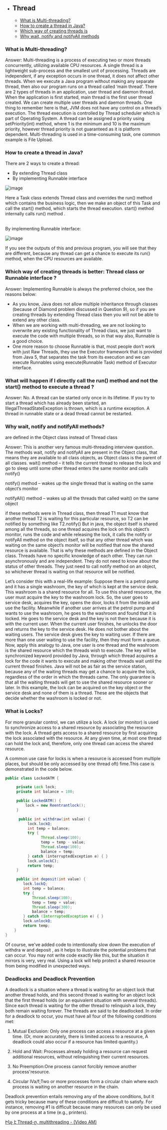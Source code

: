 - ## Thread
  - [What is Multi-threading?](https://github.com/goodluck3301/android-interview/blob/main/Java/README.md#what-is-multi-threading)
  - [How to create a thread in Java?](https://github.com/goodluck3301/android-interview/blob/main/Java/README.md#how-to-create-a-thread-in-java) 
  - [Which way of creating threads is](https://github.com/goodluck3301/android-interview/blob/main/Java/README.md#which-way-of-creating-threads-is)
  - [Why wait, notify and notifyAll methods](https://github.com/goodluck3301/android-interview/blob/main/Java/README.md#why-wait-notify-and-notifyall-methods)
 
  
### What is Multi-threading?

Answer: Multi-threading is a process of executing two or more
threads concurrently, utilizing available CPU resources. A single
thread is a lightweight sub-process and the smallest unit of
processing. Threads are independent, if any exception occurs in one
thread, it does not affect other threads.
When we execute a Java program without making any separate
thread, then also our program runs on a thread called ‘main thread’.
There are 2 types of threads in an application, user thread and
daemon thread. When the application is first started, main thread is
the first user thread created. We can create multiple user threads
and daemon threads.
One thing to remember here is that, JVM does not have any control
on a thread’s execution. The thread execution is controlled by
Thread scheduler which is part of Operating System. A thread can
be assigned a priority using setPriority(int) method, where 1 is the
minimum and 10 is the maximum priority, however thread priority is
not guaranteed as it is platform dependent.
Multi-threading is used in a time-consuming task, one common
example is File Upload.

  ### How to create a thread in Java?

There are 2 ways to create a thread:
- By extending Thread class
- By implementing Runnable
interface

![image](https://user-images.githubusercontent.com/100533325/213198406-cc6e35b0-4114-4236-ae5c-b2767200ae78.png)

Here a Task class extends Thread class and overrides the run()
method which contains the business logic, then we make an object
of this Task and call the start() method, which starts the thread
execution. start() method internally calls run() method .

</br>
By implementing Runnable interface:

![image](https://user-images.githubusercontent.com/100533325/213198594-f36a4a8a-65fa-4465-8070-a265fc717280.png)

If you see the outputs of this and previous program, you will see that
they are different, because any thread can get a chance to execute
its run() method, when the CPU resources are available.

### Which way of creating threads is better: Thread class or Runnable interface ?

Answer: Implementing Runnable is always the preferred choice, see
the reasons below:
- As you know, Java does not allow multiple inheritance
through classes (because of Diamond problem
discussed in Question 9), so if you are creating threads
by extending Thread class then you will not be able to
extend any other class.
- When we are working with multi-threading, we are not
looking to overwrite any existing functionality of Thread
class, we just want to execute the code with multiple
threads, so in that way also, Runnable is a good choice.
- One more reason to choose Runnable is that, most
people don’t work with just Raw Threads, they use the
Executor framework that is provided from Java 5, that
separates the task from its execution and we can
execute Runnables using execute(Runnable Task)
method of Executor interface.</br>

### What will happen if I directly call the run() method and not the start() method to execute a thread ?

Answer: No. A thread can be started only once in its lifetime. If you
try to start a thread which has already been started, an
IllegalThreadStateException is thrown, which is a runtime exception.
A thread in runnable state or a dead thread cannot be restarted.

### Why wait, notify and notifyAll methods?
are defined in the Object class instead of Thread
class

Answer: This is another very famous multi-threading interview
question. The methods wait, notify and notifyAll are present in the
Object class, that means they are available to all class objects, as
Object class is the parent of all classes.
wait() method – it tells the current thread to release the lock and go
to sleep until some other thread enters the same monitor and calls
notify()

notify() method – wakes up the single thread that is waiting on the
same object’s monitor

notifyAll() method – wakes up all the threads that called wait() on the
same object

if these methods were in Thread class, then thread T1 must know
that another thread T2 is waiting for this particular resource, so T2
can be notified by something like T2.notify()
But in java, the object itself is shared among all the threads, so one
thread acquires the lock on this object’s monitor, runs the code and
while releasing the lock, it calls the notify or notifyAll method on the
object itself, so that any other thread which was waiting on the same
object’s monitor will be notified that now the shared resource is
available. That is why these methods are defined in the Object class.
Threads have no specific knowledge of each other. They can run
asynchronously and are independent. They do not need to know
about the status of other threads. They just need to call notify
method on an object, so whichever thread is waiting on that resource
will be notified.

Let’s consider this with a real-life example:
Suppose there is a petrol pump and it has a single washroom, the
key of which is kept at the service desk. This washroom is a shared
resource for all. To use this shared resource, the user must acquire
the key to the washroom lock. So, the user goes to service desk,
acquires the key, opens the door, locks it from the inside and use the
facility.
Meanwhile if another user arrives at the petrol pump and wants to
use the washroom, he goes to the washroom and found that it is
locked. He goes to the service desk and the key is not there because
it is with the current user. When the current user finishes, he unlocks
the door and returns the key to the service desk. He does not bother
about the waiting users. The service desk gives the key to waiting
user. If there are more than one user waiting to use the facility, then
they must form a queue.
Now, apply this analogy to Java, one user is one thread and the
washroom is the shared resource which the threads wish to execute.
The key will be synchronized keyword provided by Java, through
which thread acquires a lock for the code it wants to execute and
making other threads wait until the current thread finishes. Java will
not be as fair as the service station, because any of the waiting
threads may get a chance to acquire the lock, regardless of the order
in which the threads came. The only guarantee is that all the waiting
threads will get to use the shared resource sooner or later.
In this example, the lock can be acquired on the key object or the
service desk and none of them is a thread. These are the objects
that decide whether the washroom is locked or not.

### What is Locks?

For more granular control, we can utilize a lock. A lock (or monitor) is used to synchronize access to a
shared resource by associating the resource with the lock. A thread gets access to a shared resource by first
acquiring the lock associated with the resource. At any given time, at most one thread can hold the lock
and, therefore, only one thread can access the shared resource.</br>

A common use case for locks is when a resource is accessed from multiple places, but should be only
accessed by one thread oft) fime.This case is demonstrated in the code below. 

```java
public class LockedATM {

     private Lock lock;
     private int balance = 100;

     public LockedATM() {
         lock = new Reentrantlock();
     }

      public int withdraw(int value) {
          lock.lockQ;
          int temp = balance;
          try {
                Thread.sleep(100);
                temp = temp - value;
                Thread.sleep(100);
                balance = temp;
          } catch (interruptedException e) { }
          lock.unlockC);
          return temp;
     }

     public int deposit(int value) {
        lock.lockQ;
        int temp = balance;
        try {
            Thread.sleep(100); 
            temp = temp + value;
            Thread.sleep(300);
            balance = temp;
        } catch (InterruptedException e) { }
        lock.unlockQ;
        return temp;
    }
}
```

Of course, we've added code to intentionally slow down the execution of withdra w and deposit , as it
helps to illustrate the potential problems that can occur. You may not write code exactly like this, but the
situation it mirrors is very, very real. Using a lock will help protect a shared resource from being modified in
unexpected ways. 

### Deadlocks and Deadlock Prevention 

A deadlock is a situation where a thread is waiting for an object lock that another thread holds, and this
second thread is waiting for an object lock that the first thread holds (or an equivalent situation with several
threads). Since each thread is waiting for the other thread to relinquish a lock, they both remain waiting
forever. The threads are said to be deadlocked.
In order for a deadlock to occur, you must have all four of the following conditions met:

1. Mutual Exclusion: Only one process can access a resource at a given time. (Or, more accurately, there is
limited access to a resource, A deadlock could also occur if a resource has limited quantity.)

2. Hold and Wait: Processes already holding a resource can request additional resources, without relinquishing their current resources.

3. No Preemption:One process cannot forcibly remove another process'resource.

4. Circular lVa/f;Two or more processes form a circular chain where each process is waiting on another
resource in the chain.

Deadlock prevention entails removing any of the above conditions, but it gets tricky because many of these
conditions are difficult to satisfy. For instance, removing #1 is difficult because many resources can only
be used by one process at a time (e.g., printers).



[Ինչ է Thread-ը, multithreading - (Video AM)](https://www.youtube.com/watch?v=EYAHKHvm6uI)
